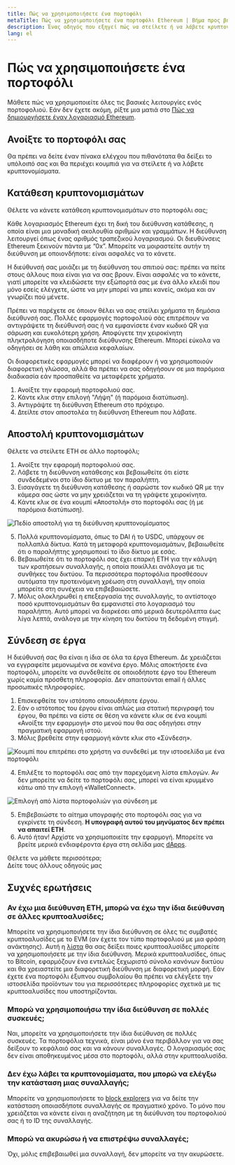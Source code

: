 ```yaml
---
title: Πώς να χρησιμοποιήσετε ένα πορτοφόλι
metaTitle: Πώς να χρησιμοποιήσετε ένα πορτοφόλι Ethereum | Βήμα προς βήμα
description: Ένας οδηγός που εξηγεί πώς να στείλετε ή να λάβετε κρυπτονομίσματα και να συνδεθείτε σε έργα web3.
lang: el
---
```


# Πώς να χρησιμοποιήσετε ένα πορτοφόλι

Μάθετε πώς να χρησιμοποιείτε όλες τις βασικές λειτουργίες ενός πορτοφολιού. Εάν δεν έχετε ακόμη, ρίξτε μια ματιά στο [Πώς να δημιουργήσετε έναν λογαριασμό Ethereum](/guides/how-to-create-an-ethereum-account/).

## Ανοίξτε το πορτοφόλι σας

Θα πρέπει να δείτε έναν πίνακα ελέγχου που πιθανότατα θα δείξει το υπόλοιπό σας και θα περιέχει κουμπιά για να στείλετε ή να λάβετε κρυπτονομίσματα.

## Κατάθεση κρυπτονομισμάτων

Θέλετε να κάνετε κατάθεση κρυπτονομισμάτων στο πορτοφόλι σας;

Κάθε λογαριασμός Ethereum έχει τη δική του διεύθυνση κατάθεσης, η οποία είναι μια μοναδική ακολουθία αριθμών και γραμμάτων. Η διεύθυνση λειτουργεί όπως ένας αριθμός τραπεζικού λογαριασμού. Οι διευθύνσεις Ethereum ξεκινούν πάντα με “0x”. Μπορείτε να μοιραστείτε αυτήν τη διεύθυνση με οποιονδήποτε: είναι ασφαλές να το κάνετε.

Η διεύθυνσή σας μοιάζει με τη διεύθυνση του σπιτιού σας: πρέπει να πείτε στους άλλους ποια είναι για να σας βρουν. Είναι ασφαλές να το κάνετε, γιατί μπορείτε να κλειδώσετε την εξώπορτά σας με ένα άλλο κλειδί που μόνο εσείς ελέγχετε, ώστε να μην μπορεί να μπει κανείς, ακόμα και αν γνωρίζει πού μένετε.

Πρέπει να παρέχετε σε όποιον θέλει να σας στείλει χρήματα τη δημόσια διεύθυνσή σας. Πολλές εφαρμογές πορτοφολιού σάς επιτρέπουν να αντιγράψετε τη διεύθυνσή σας ή να εμφανίσετε έναν κωδικό QR για σάρωση και ευκολότερη χρήση. Αποφύγετε την χειροκίνητη πληκτρολόγηση οποιασδήποτε διεύθυνσης Ethereum. Μπορεί εύκολα να οδηγήσει σε λάθη και απώλεια κεφαλαίων.

Οι διαφορετικές εφαρμογές μπορεί να διαφέρουν ή να χρησιμοποιούν διαφορετική γλώσσα, αλλά θα πρέπει να σας οδηγήσουν σε μια παρόμοια διαδικασία εάν προσπαθείτε να μεταφέρετε χρήματα.

1. Ανοίξτε την εφαρομή πορτοφολιού σας.
2. Κάντε κλικ στην επιλογή "Λήψη" (ή παρόμοια διατύπωση).
3. Αντιγράψτε τη διεύθυνση Ethereum στο πρόχειρο.
4. Δτείλτε στον αποστολέα τη διεύθυνση Ethereum που λάβατε.

## Αποστολή κρυπτονομισμάτων

Θέλετε να στείλετε ETH σε άλλο πορτοφόλι;

1. Ανοίξτε την εφαρομή πορτοφολιού σας.
2. Λάβετε τη διεύθυνση κατάθεσης και βεβαιωθείτε ότι είστε συνδεδεμένοι στο ίδιο δίκτυο με τον παραλήπτη.
3. Εισαγάγετε τη διεύθυνση κατάθεσης ή σαρώστε τον κωδικό QR με την κάμερα σας ώστε να μην χρειάζεται να τη γράψετε χειροκίνητα.
4. Κάντε κλικ σε ένα κουμπί «Αποστολή» στο πορτοφόλι σας (ή με παρόμοια διατύπωση).

![Πεδίο αποστολή για τη διεύθυνση κρυπτονομίσματος](./send.png)
<br/>

5. Πολλά κρυπτονομίσματα, όπως το DAI ή το USDC, υπάρχουν σε πολλαπλά δίκτυα. Κατά τη μεταφορά κρυπτονομισμάτων, βεβαιωθείτε ότι ο παραλήπτης χρησιμοποιεί το ίδιο δίκτυο με εσάς.
6. Βεβαιωθείτε ότι το πορτοφόλι σας έχει επαρκή ETH για την κάλυψη των κρατήσεων συναλλαγής, η οποία ποικίλλει ανάλογα με τις συνθήκες του δικτύου. Τα περισσότερα πορτοφόλια προσθέσουν αυτόματα την προτεινόμενη χρέωση στη συναλλαγή, την οποία μπορείτε στη συνέχεια να επιβεβαιώσετε.
7. Μόλις ολοκληρωθεί η επεξεργασία της συναλλαγής, το αντίστοιχο ποσό κρυπτονομισμάτων θα εμφανιστεί στο λογαριασμό του παραλήπτη. Αυτό μπορεί να διαρκέσει από μερικά δευτερόλεπτα έως λίγα λεπτά, ανάλογα με την κίνηση του δικτύου τη δεδομένη στιγμή.

## Σύνδεση σε έργα

Η διεύθυνσή σας θα είναι η ίδια σε όλα τα έργα Ethereum. Δε χρειάζεται να εγγραφείτε μεμονωμένα σε κανένα έργο. Μόλις αποκτήσετε ένα πορτοφόλι, μπορείτε να συνδεθείτε σε οποιοδήποτε έργο του Ethereum χωρίς καμία πρόσθετη πληροφορία. Δεν απαιτούνται email ή άλλες προσωπικές πληροφορίες.

1. Επισκεφθείτε τον ιστότοπο οποιουδήποτε έργου.
2. Εάν ο ιστότοπος του έργου είναι απλώς μια στατική περιγραφή του έργου, θα πρέπει να είστε σε θέση να κάνετε κλικ σε ένα κουμπί «Ανοίξτε την εφαρμογή» στο μενού που θα σας οδηγήσει στην πραγματική εφαρμογή ιστού.
3. Μόλις βρεθείτε στην εφαρμογή κάντε κλικ στο «Σύνδεση».

![Κουμπί που επιτρέπει στο χρήστη να συνδεθεί με την ιστοσελίδα με ένα πορτοφόλι](./connect1.png)

4. Επιλέξτε το πορτοφόλι σας από την παρεχόμενη λίστα επιλογών. Αν δεν μπορείτε να δείτε το πορτοφόλι σας, μπορεί να είναι κρυμμένο κάτω από την επιλογή «WalletConnect».

![Επιλογή από λίστα πορτοφολιών για σύνδεση με](./connect2.png)

5. Επιβεβαιώστε το αίτημα υπογραφής στο πορτοφόλι σας για να εγκρίνετε τη σύνδεση. **Η υπογραφή αυτού του μηνύματος δεν πρέπει να απαιτεί ETH**.
6. Αυτό ήταν! Αρχίστε να χρησιμοποιείτε την εφαρμογή. Μπορείτε να βρείτε μερικά ενδιαφέροντα έργα στη σελίδα μας [dApps](/dapps/#explore). <br />

<Alert variant="update">
<Emoji text=":eyes:" className="text-4xl"/>
<AlertContent className="justify-between flex-row items-center">
  <div>Θέλετε να μάθετε περισσότερα;</div>
  <ButtonLink href="/guides/">
    Δείτε τους άλλους οδηγούς μας
  </ButtonLink>
</AlertContent>
</Alert>

## Συχνές ερωτήσεις

### Αν έχω μια διεύθυνση ETH, μπορώ να έχω την ίδια διεύθυνση σε άλλες κρυπτοαλυσίδες;

Μπορείτε να χρησιμοποιήσετε την ίδια διεύθυνση σε όλες τις συμβατές κρυπτοαλυσίδες με το EVM (αν έχετε τον τύπο πορτοφολιού με μια φράση ανάκτησης). Αυτή η [λίστα](https://chainlist.org/) θα σας δείξει ποιες κρυπτοαλυσίδες μπορείτε να χρησιμοποιήσετε με την ίδια διεύθυνση. Μερικά κρυπτοαλυσίδες, όπως το Bitcoin, εφαρμόζουν ένα εντελώς ξεχωριστό σύνολο κανόνων δικτύου και θα χρειαστείτε μια διαφορετική διεύθυνση με διαφορετική μορφή. Εάν έχετε ένα πορτοφόλι έξυπνου συμβολαίου θα πρέπει να ελέγξετε την ιστοσελίδα προϊόντων του για περισσότερες πληροφορίες σχετικά με τις κρυπτοαλυσίδες που υποστηρίζονται.

### Μπορώ να χρησιμοποιήσω την ίδια διεύθυνση σε πολλές συσκευές;

Ναι, μπορείτε να χρησιμοποιήσετε την ίδια διεύθυνση σε πολλές συσκευές. Τα πορτοφόλια τεχνικά, είναι μόνο ένα περιβάλλον για να σας δείξουν το κεφάλαιό σας και να κάνουν συναλλαγές. Ο λογαριασμός σας δεν είναι αποθηκευμένος μέσα στο πορτοφόλι, αλλά στην κρυπτοαλυσίδα.

### Δεν έχω λάβει τα κρυπτονομίσματα, που μπορώ να ελέγξω την κατάσταση μιας συναλλαγής;

Μπορείτε να χρησιμοποιήσετε το [block explorers](/developers/docs/data-and-analytics/block-explorers/) για να δείτε την κατάσταση οποιασδήποτε συναλλαγής σε πραγματικό χρόνο. Το μόνο που χρειάζεται να κάνετε είναι η αναζήτηση με τη διεύθυνση του πορτοφολιού σας ή το ID της συναλλαγής.

### Μπορώ να ακυρώσω ή να επιστρέψω συναλλαγές;

Όχι, μόλις επιβεβαιωθεί μια συναλλαγή, δεν μπορείτε να την ακυρώσετε.
